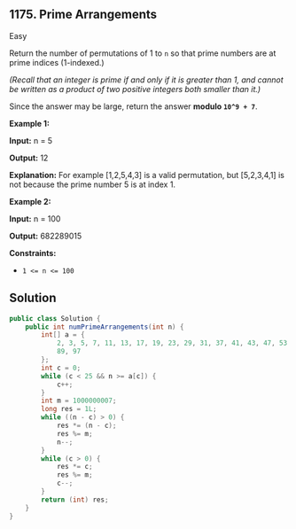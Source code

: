 ## 1175\. Prime Arrangements

Easy

Return the number of permutations of 1 to `n` so that prime numbers are at prime indices (1-indexed.)

_(Recall that an integer is prime if and only if it is greater than 1, and cannot be written as a product of two positive integers both smaller than it.)_

Since the answer may be large, return the answer **modulo `10^9 + 7`**.

**Example 1:**

**Input:** n = 5

**Output:** 12

**Explanation:** For example [1,2,5,4,3] is a valid permutation, but [5,2,3,4,1] is not because the prime number 5 is at index 1.

**Example 2:**

**Input:** n = 100

**Output:** 682289015

**Constraints:**

*   `1 <= n <= 100`

## Solution

```java
public class Solution {
    public int numPrimeArrangements(int n) {
        int[] a = {
            2, 3, 5, 7, 11, 13, 17, 19, 23, 29, 31, 37, 41, 43, 47, 53, 59, 61, 67, 71, 73, 79, 83,
            89, 97
        };
        int c = 0;
        while (c < 25 && n >= a[c]) {
            c++;
        }
        int m = 1000000007;
        long res = 1L;
        while ((n - c) > 0) {
            res *= (n - c);
            res %= m;
            n--;
        }
        while (c > 0) {
            res *= c;
            res %= m;
            c--;
        }
        return (int) res;
    }
}
```